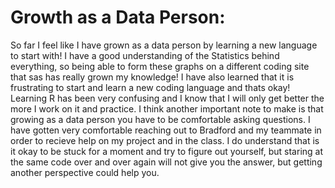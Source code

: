 # Growth as a Data Person:
So far I feel like I have grown as a data person by learning a new language to start with! I have a good understanding of the Statistics behind everything, so being able to form these graphs on a different coding site that sas has really grown my knowledge! I have also learned that it is frustrating to start and learn a new coding language and thats okay! Learning R has been very confusing and I know that I will only get better the more I work on it and practice. I think another important note to make is that growing as a data person you have to be comfortable asking questions. I have gotten very comfortable reaching out to Bradford and my teammate in order to recieve help on my project and in the class. I do understand that is it okay to be stuck for a moment and try to figure out yourself, but staring at the same code over and over again will not give you the answer, but getting another perspective could help you. 
